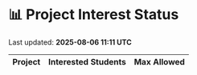 # 📊 Project Interest Status

Last updated: **2025-08-06 11:11 UTC**

| Project | Interested Students | Max Allowed |
|---------|---------------------|-------------|
